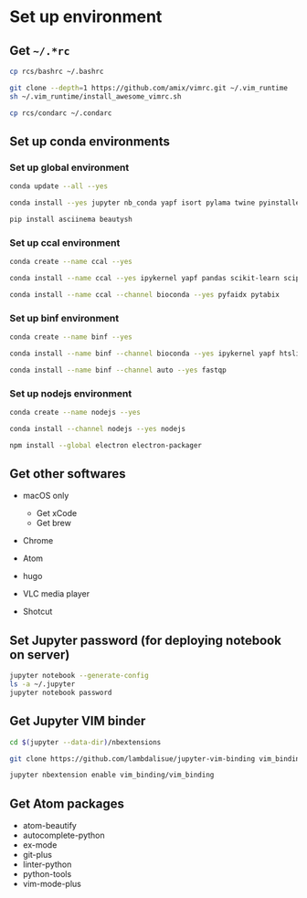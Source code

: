 # Set up environment

## Get `~/.*rc`

```bash
cp rcs/bashrc ~/.bashrc

git clone --depth=1 https://github.com/amix/vimrc.git ~/.vim_runtime
sh ~/.vim_runtime/install_awesome_vimrc.sh

cp rcs/condarc ~/.condarc
```

## Set up conda environments

### Set up global environment

```bash
conda update --all --yes

conda install --yes jupyter nb_conda yapf isort pylama twine pyinstaller git-lfs bfg

pip install asciinema beautysh
```

### Set up ccal environment

```bash
conda create --name ccal --yes

conda install --name ccal --yes ipykernel yapf pandas scikit-learn scipy statsmodels matplotlib seaborn plotly pycrypto bcrypt biopython rpy2 r-mass

conda install --name ccal --channel bioconda --yes pyfaidx pytabix
```

### Set up binf environment

```bash
conda create --name binf --yes

conda install --name binf --channel bioconda --yes ipykernel yapf htslib picard fqtools bwa hisat2 samtools freebayes bcftools snpeff

conda install --name binf --channel auto --yes fastqp
```

### Set up nodejs environment

```bash
conda create --name nodejs --yes

conda install --channel nodejs --yes nodejs

npm install --global electron electron-packager
```

## Get other softwares

- macOS only

  - Get xCode
  - Get brew

- Chrome

- Atom

- hugo

- VLC media player

- Shotcut

## Set Jupyter password (for deploying notebook on server)

```bash
jupyter notebook --generate-config
ls -a ~/.jupyter
jupyter notebook password
```

## Get Jupyter VIM binder

```bash
cd $(jupyter --data-dir)/nbextensions

git clone https://github.com/lambdalisue/jupyter-vim-binding vim_binding

jupyter nbextension enable vim_binding/vim_binding
```

## Get Atom packages

- atom-beautify
- autocomplete-python
- ex-mode
- git-plus
- linter-python
- python-tools
- vim-mode-plus
